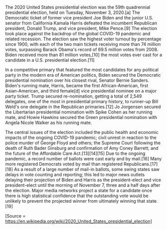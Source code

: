 The 2020 United States presidential election was the 59th quadrennial presidential election, held on Tuesday, November 3, 2020.[a] The Democratic ticket of former vice president Joe Biden and the junior U.S. senator from California Kamala Harris defeated the incumbent Republican president, Donald Trump, and vice president, Mike Pence.[9] The election took place against the backdrop of the global COVID-19 pandemic and related recession. The election saw the highest voter turnout by percentage since 1900, with each of the two main tickets receiving more than 74 million votes, surpassing Barack Obama's record of 69.5 million votes from 2008. Biden received more than 81 million votes,[10] the most votes ever cast for a candidate in a U.S. presidential election.[11]

In a competitive primary that featured the most candidates for any political party in the modern era of American politics, Biden secured the Democratic presidential nomination over his closest rival, Senator Bernie Sanders. Biden's running mate, Harris, became the first African-American, first Asian-American, and third female[d] vice presidential nominee on a major party ticket. Trump secured re-nomination, getting a total of 2,549 delegates, one of the most in presidential primary history, to runner-up Bill Weld's one delegate in the Republican primaries.[12] Jo Jorgensen secured the Libertarian presidential nomination with Spike Cohen as her running mate, and Howie Hawkins secured the Green presidential nomination with Angela Nicole Walker as his running mate.

The central issues of the election included the public health and economic impacts of the ongoing COVID-19 pandemic; civil unrest in reaction to the police murder of George Floyd and others; the Supreme Court following the death of Ruth Bader Ginsburg and confirmation of Amy Coney Barrett; and the future of the Affordable Care Act.[13][14][15] Due to the ongoing pandemic, a record number of ballots were cast early and by mail.[16] Many more registered Democrats voted by mail than registered Republicans.[17][18] As a result of a large number of mail-in ballots, some swing states saw delays in vote counting and reporting; this led to major news outlets delaying their projection of Biden and Harris as the president-elect and vice president-elect until the morning of November 7, three and a half days after the election. Major media networks project a state for a candidate once there is high statistical confidence that the outstanding vote would be unlikely to prevent the projected winner from ultimately winning that state.[19]

[Source = https://en.wikipedia.org/wiki/2020_United_States_presidential_election]